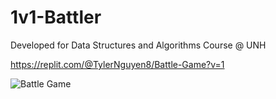 # 1v1-Battler
Developed for Data Structures and Algorithms Course @ UNH

https://replit.com/@TylerNguyen8/Battle-Game?v=1

![Battle Game](https://github.com/KazemoKaos/1v1-Battler/assets/34223008/e2b29bb8-0b6a-495b-9db7-1784b0f3dc20)
